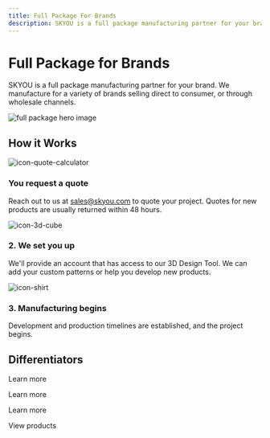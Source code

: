 ```yaml
---
title: Full Package For Brands
description: SKYOU is a full package manufacturing partner for your brand. We manufacture for a variety of brands selling direct to consumer, or through wholesale channels.
---
```


<columns mode="normal" number="2" number-l="2" number-m="1" number-s="1" id="full-package-for-brands__hero">

<block id="full-package-for-brands__hero__info">

# Full Package for Brands

SKYOU is a full package manufacturing partner for your brand. We manufacture for a variety of brands selling direct to consumer, or through wholesale channels.

</block>

<block id="full-package-for-brands__hero__image-content">

![full package hero image](./img/full-package-hero.jpg)

</block>

</columns>









<columns mode="normal" number="1" number-m="1" number-s="1" id="full-package-for-brands__how-it-works__title">

## How it Works

</columns>










<columns mode="normal" number="3" number-l="3" number-m="2" number-s="1" id="full-package-for-brands__how-it-works__content">

<block>

![icon-quote-calculator](./img/icon-quote-calculator.svg)

### You request a quote

Reach out to us at sales@skyou.com to quote your project. Quotes for new products are usually returned within 48 hours.

</block>

<block>

![icon-3d-cube](./img/icon-3d-cube.svg)

### 2. We set you up

We'll provide an account that has access to our 3D Design Tool. We can add your custom patterns or help you develop new products.

</block>

<block>

![icon-shirt](./img/icon-shirt.svg)

### 3. Manufacturing begins

Development and production timelines are established, and the project begins.

</block>

</columns>










<columns mode="normal" number="1" number-m="1" number-s="1" id="full-package-for-brands__deferentiators__title">

## Differentiators

</columns>









<columns mode="normal" number="3" number-m="1" number-s="1" id="full-package-for-brands__deferentiators__content">

<block>

<card title="The world's best design tool in 3D!" subtitle="The 3D design tool is an exact pixel to inch representation of what will be manufactured." />

<template v-slot:image>

![3d design tool image](./img/full-package-1.jpg)

</template>

<btn type="secondary" url="/3d-design-tool" display="full">Learn more</btn>

</block>

<block>

<card title="True cut and sew manufacturing" subtitle="Every SKYOU product is printed to a white roll of fabric using dyes, laser cut, and then sewn together." />

<template v-slot:image>

![cut sew](./img/full-package-2.jpg)

</template>

<btn type="secondary" url="/cut-sew" display="full">Learn more</btn>

</block>

<block>

<card title="Industry leading print technologies" subtitle="We print on polyester, cotton, rayon, modal, tencel, vegan leather, and virtually any cellulose based fabric you can imagine." />

<template v-slot:image>

![printing technologies](./img/full-package-3.jpg)

</template>

<btn type="secondary" url="/inkjet-printing" display="full">Learn more</btn>

</block>

<block id="full-package-for-brands__deferentiators__content__card">

<card title="Pricing" subtitle="SKYOU has a single low price for printing ANYWHERE. Front, back, side, inside the neck, along the collar, inside the pocket, is all included." />

<template v-slot:image>

![image-shirt](./img/full-package-4.jpg)

</template>

</block>

<block id="full-package-for-brands__deferentiators__content__card">

<card title="Products" subtitle="We develop all of our products from scratch.
We go through extensive fit testing, and quality checks to ensure each product is the best it can be." />

<template v-slot:image>

![all-products](./img/full-package-5.jpg)

</template>

<btn type="secondary" url="/products" display="full">View products</btn>

</block>

<block id="full-package-for-brands__deferentiators__content__card__manufacturing">

<card title="A wealth of manufacturing expertise" subtitle="We set up factories for Nike, Timberland, Reebok, and Adidas, licensing our order management software and teaching them how to make one off shoes and bags. " />

<template v-slot:image>

![wealth manufacturing image](./img/full-package-6.jpg)

</template>

</block>

</columns>